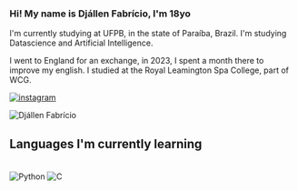 ### Hi! My name is Djállen Fabrício, I'm 18yo
I'm currently studying at UFPB, in the state of Paraíba, Brazil. I'm studying  Datascience and Artificial Intelligence.

I went to England for an exchange, in 2023, I spent a month there to improve my english.
I studied at the Royal Leamington Spa College, part of WCG.

[![instagram](https://img.shields.io/badge/Instagram-E4405F?style=for-the-badge&logo=instagram&logoColor=white)](https://instagram.com/djzin0_)

![Djállen Fabrício](https://github-readme-stats.vercel.app/api?username=DjallenDias&show_icons=true&theme=transparent)

## Languages I'm currently learning
<div style="display: inline_block"><br/>
    <img align="center" alt="Python" src= https://img.shields.io/badge/Python-14354C?style=for-the-badge&logo=python&logoColor=white/>
    <img align="center" alt="C" src= https://img.shields.io/badge/C-14354C?style=for-the-badge&logo=C&logoColor=white/>
</div><br/>